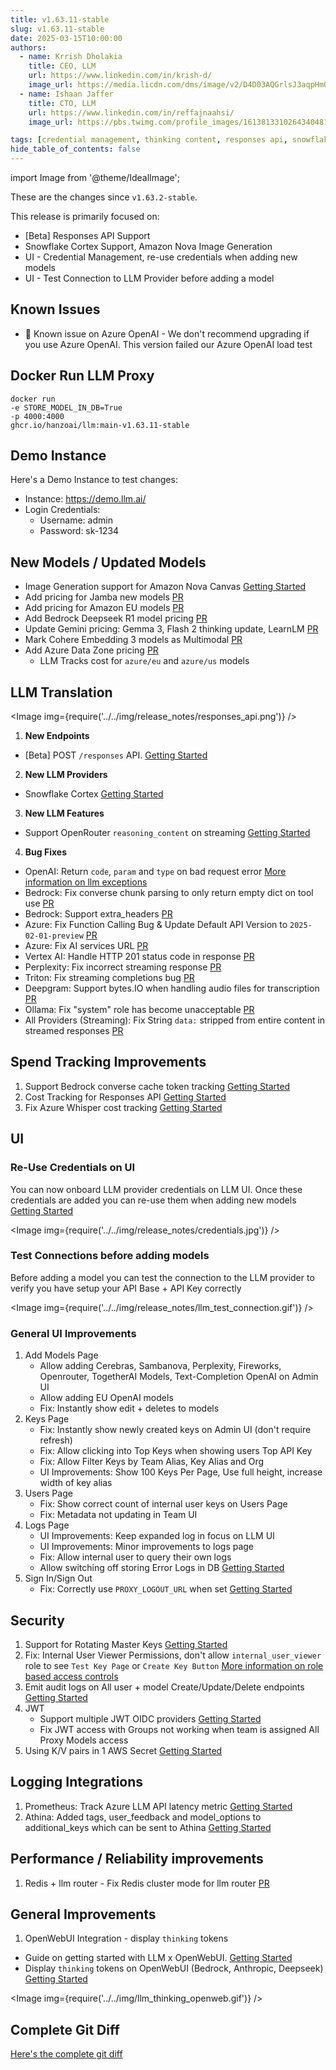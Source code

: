 ```yaml
---
title: v1.63.11-stable
slug: v1.63.11-stable
date: 2025-03-15T10:00:00
authors:
  - name: Krrish Dholakia
    title: CEO, LLM
    url: https://www.linkedin.com/in/krish-d/
    image_url: https://media.licdn.com/dms/image/v2/D4D03AQGrlsJ3aqpHmQ/profile-displayphoto-shrink_400_400/B4DZSAzgP7HYAg-/0/1737327772964?e=1743638400&v=beta&t=39KOXMUFedvukiWWVPHf3qI45fuQD7lNglICwN31DrI
  - name: Ishaan Jaffer
    title: CTO, LLM
    url: https://www.linkedin.com/in/reffajnaahsi/
    image_url: https://pbs.twimg.com/profile_images/1613813310264340481/lz54oEiB_400x400.jpg

tags: [credential management, thinking content, responses api, snowflake]
hide_table_of_contents: false
---
```


import Image from '@theme/IdealImage';

These are the changes since `v1.63.2-stable`.

This release is primarily focused on:
- [Beta] Responses API Support
- Snowflake Cortex Support, Amazon Nova Image Generation
- UI - Credential Management, re-use credentials when adding new models
- UI - Test Connection to LLM Provider before adding a model

## Known Issues
- 🚨 Known issue on Azure OpenAI - We don't recommend upgrading if you use Azure OpenAI. This version failed our Azure OpenAI load test


## Docker Run LLM Proxy

```
docker run
-e STORE_MODEL_IN_DB=True
-p 4000:4000
ghcr.io/hanzoai/llm:main-v1.63.11-stable
```

## Demo Instance

Here's a Demo Instance to test changes:
- Instance: https://demo.llm.ai/
- Login Credentials:
    - Username: admin
    - Password: sk-1234



## New Models / Updated Models

- Image Generation support for Amazon Nova Canvas [Getting Started](https://docs.llm.ai/docs/providers/bedrock#image-generation)
- Add pricing for Jamba new models [PR](https://github.com/hanzoai/llm/pull/9032/files)
- Add pricing for Amazon EU models [PR](https://github.com/hanzoai/llm/pull/9056/files)
- Add Bedrock Deepseek R1 model pricing [PR](https://github.com/hanzoai/llm/pull/9108/files)
- Update Gemini pricing: Gemma 3, Flash 2 thinking update, LearnLM [PR](https://github.com/hanzoai/llm/pull/9190/files)
- Mark Cohere Embedding 3 models as Multimodal [PR](https://github.com/hanzoai/llm/pull/9176/commits/c9a576ce4221fc6e50dc47cdf64ab62736c9da41)
- Add Azure Data Zone pricing [PR](https://github.com/hanzoai/llm/pull/9185/files#diff-19ad91c53996e178c1921cbacadf6f3bae20cfe062bd03ee6bfffb72f847ee37)
   - LLM Tracks cost for `azure/eu` and `azure/us` models



## LLM Translation

<Image img={require('../../img/release_notes/responses_api.png')} />

1. **New Endpoints**
- [Beta] POST `/responses` API. [Getting Started](https://docs.llm.ai/docs/response_api)

2. **New LLM Providers**
- Snowflake Cortex [Getting Started](https://docs.llm.ai/docs/providers/snowflake)

3. **New LLM Features**

- Support OpenRouter `reasoning_content` on streaming [Getting Started](https://docs.llm.ai/docs/reasoning_content)

4. **Bug Fixes**

- OpenAI: Return `code`, `param` and `type` on bad request error [More information on llm exceptions](https://docs.llm.ai/docs/exception_mapping)
- Bedrock: Fix converse chunk parsing to only return empty dict on tool use [PR](https://github.com/hanzoai/llm/pull/9166)
- Bedrock: Support extra_headers [PR](https://github.com/hanzoai/llm/pull/9113)
- Azure: Fix Function Calling Bug & Update Default API Version to `2025-02-01-preview` [PR](https://github.com/hanzoai/llm/pull/9191)
- Azure: Fix AI services URL [PR](https://github.com/hanzoai/llm/pull/9185)
- Vertex AI: Handle HTTP 201 status code in response [PR](https://github.com/hanzoai/llm/pull/9193)
- Perplexity: Fix incorrect streaming response [PR](https://github.com/hanzoai/llm/pull/9081)
- Triton: Fix streaming completions bug [PR](https://github.com/hanzoai/llm/pull/8386)
- Deepgram: Support bytes.IO when handling audio files for transcription [PR](https://github.com/hanzoai/llm/pull/9071)
- Ollama: Fix "system" role has become unacceptable [PR](https://github.com/hanzoai/llm/pull/9261)
- All Providers (Streaming): Fix String `data:` stripped from entire content in streamed responses [PR](https://github.com/hanzoai/llm/pull/9070)



## Spend Tracking Improvements

1. Support Bedrock converse cache token tracking [Getting Started](https://docs.llm.ai/docs/completion/prompt_caching)
2. Cost Tracking for Responses API [Getting Started](https://docs.llm.ai/docs/response_api)
3. Fix Azure Whisper cost tracking [Getting Started](https://docs.llm.ai/docs/audio_transcription)


## UI

### Re-Use Credentials on UI

You can now onboard LLM provider credentials on LLM UI. Once these credentials are added you can re-use them when adding new models [Getting Started](https://docs.llm.ai/docs/proxy/ui_credentials)

<Image img={require('../../img/release_notes/credentials.jpg')} />


### Test Connections before adding models

Before adding a model you can test the connection to the LLM provider to verify you have setup your API Base + API Key correctly

<Image img={require('../../img/release_notes/llm_test_connection.gif')} />

### General UI Improvements
1. Add Models Page
   - Allow adding Cerebras, Sambanova, Perplexity, Fireworks, Openrouter, TogetherAI Models, Text-Completion OpenAI on Admin UI
   - Allow adding EU OpenAI models
   - Fix: Instantly show edit + deletes to models
2. Keys Page
   - Fix: Instantly show newly created keys on Admin UI (don't require refresh)
   - Fix: Allow clicking into Top Keys when showing users Top API Key
   - Fix: Allow Filter Keys by Team Alias, Key Alias and Org
   - UI Improvements: Show 100 Keys Per Page, Use full height, increase width of key alias
3. Users Page
   - Fix: Show correct count of internal user keys on Users Page
   - Fix: Metadata not updating in Team UI
4. Logs Page
   - UI Improvements: Keep expanded log in focus on LLM UI
   - UI Improvements: Minor improvements to logs page
   - Fix: Allow internal user to query their own logs
   - Allow switching off storing Error Logs in DB [Getting Started](https://docs.llm.ai/docs/proxy/ui_logs)
5. Sign In/Sign Out
   - Fix: Correctly use `PROXY_LOGOUT_URL` when set [Getting Started](https://docs.llm.ai/docs/proxy/self_serve#setting-custom-logout-urls)


## Security

1. Support for Rotating Master Keys [Getting Started](https://docs.llm.ai/docs/proxy/master_key_rotations)
2. Fix: Internal User Viewer Permissions, don't allow `internal_user_viewer` role to see `Test Key Page` or `Create Key Button` [More information on role based access controls](https://docs.llm.ai/docs/proxy/access_control)
3. Emit audit logs on All user + model Create/Update/Delete endpoints [Getting Started](https://docs.llm.ai/docs/proxy/multiple_admins)
4. JWT
    - Support multiple JWT OIDC providers [Getting Started](https://docs.llm.ai/docs/proxy/token_auth)
    - Fix JWT access with Groups not working when team is assigned All Proxy Models access
5. Using K/V pairs in 1 AWS Secret [Getting Started](https://docs.llm.ai/docs/secret#using-kv-pairs-in-1-aws-secret)


## Logging Integrations

1. Prometheus: Track Azure LLM API latency metric [Getting Started](https://docs.llm.ai/docs/proxy/prometheus#request-latency-metrics)
2. Athina: Added tags, user_feedback and model_options to additional_keys which can be sent to Athina [Getting Started](https://docs.llm.ai/docs/observability/athina_integration)


## Performance / Reliability improvements

1. Redis + llm router - Fix Redis cluster mode for llm router [PR](https://github.com/hanzoai/llm/pull/9010)


## General Improvements

1. OpenWebUI Integration - display `thinking` tokens
- Guide on getting started with LLM x OpenWebUI. [Getting Started](https://docs.llm.ai/docs/tutorials/openweb_ui)
- Display `thinking` tokens on OpenWebUI (Bedrock, Anthropic, Deepseek) [Getting Started](https://docs.llm.ai/docs/tutorials/openweb_ui#render-thinking-content-on-openweb-ui)

<Image img={require('../../img/llm_thinking_openweb.gif')} />


## Complete Git Diff

[Here's the complete git diff](https://github.com/hanzoai/llm/compare/v1.63.2-stable...v1.63.11-stable)